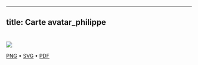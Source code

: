 
---
title: Carte avatar_philippe
---

# 



![](https://media.paxpar.tech/ludi/card_avatar_philippe_recto.png)

[PNG](https://media.paxpar.tech/ludi/card_avatar_philippe_recto.png) • [SVG](https://media.paxpar.tech/ludi/card_avatar_philippe_recto.svg) • [PDF](https://media.paxpar.tech/ludi/card_avatar_philippe_recto.pdf)



